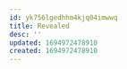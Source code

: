 ```yaml
---
id: yk756lgedhhm4kjq04imwwq
title: Revealed
desc: ''
updated: 1694972478910
created: 1694972478910
---
```

